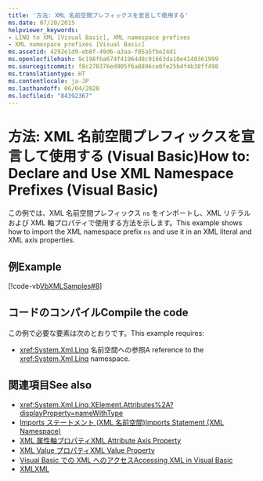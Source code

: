 ```yaml
---
title: '方法: XML 名前空間プレフィックスを宣言して使用する'
ms.date: 07/20/2015
helpviewer_keywords:
- LINQ to XML [Visual Basic], XML namespace prefixes
- XML namespace prefixes [Visual Basic]
ms.assetid: 4292e1d9-eb8f-49d6-a3aa-f05a5fbe24d1
ms.openlocfilehash: 9c198fba674f41964d8c91663da10e4140361999
ms.sourcegitcommit: f8c270376ed905f6a8896ce0fe25b4f4b38ff498
ms.translationtype: HT
ms.contentlocale: ja-JP
ms.lasthandoff: 06/04/2020
ms.locfileid: "84392367"
---
```

# <a name="how-to-declare-and-use-xml-namespace-prefixes-visual-basic"></a><span data-ttu-id="43088-102">方法: XML 名前空間プレフィックスを宣言して使用する (Visual Basic)</span><span class="sxs-lookup"><span data-stu-id="43088-102">How to: Declare and Use XML Namespace Prefixes (Visual Basic)</span></span>
<span data-ttu-id="43088-103">この例では、XML 名前空間プレフィックス `ns` をインポートし、XML リテラルおよび XML 軸プロパティで使用する方法を示します。</span><span class="sxs-lookup"><span data-stu-id="43088-103">This example shows how to import the XML namespace prefix `ns` and use it in an XML literal and XML axis properties.</span></span>  
  
## <a name="example"></a><span data-ttu-id="43088-104">例</span><span class="sxs-lookup"><span data-stu-id="43088-104">Example</span></span>  
 [!code-vb[VbXMLSamples#8](~/samples/snippets/visualbasic/VS_Snippets_VBCSharp/VbXMLSamples/VB/XMLSamples3.vb#8)]  
  
## <a name="compile-the-code"></a><span data-ttu-id="43088-105">コードのコンパイル</span><span class="sxs-lookup"><span data-stu-id="43088-105">Compile the code</span></span>  
 <span data-ttu-id="43088-106">この例で必要な要素は次のとおりです。</span><span class="sxs-lookup"><span data-stu-id="43088-106">This example requires:</span></span>  
  
- <span data-ttu-id="43088-107"><xref:System.Xml.Linq> 名前空間への参照</span><span class="sxs-lookup"><span data-stu-id="43088-107">A reference to the <xref:System.Xml.Linq> namespace.</span></span>  
  
## <a name="see-also"></a><span data-ttu-id="43088-108">関連項目</span><span class="sxs-lookup"><span data-stu-id="43088-108">See also</span></span>

- <xref:System.Xml.Linq.XElement.Attributes%2A?displayProperty=nameWithType>
- [<span data-ttu-id="43088-109">Imports ステートメント (XML 名前空間)</span><span class="sxs-lookup"><span data-stu-id="43088-109">Imports Statement (XML Namespace)</span></span>](../../../language-reference/statements/imports-statement-xml-namespace.md)
- [<span data-ttu-id="43088-110">XML 属性軸プロパティ</span><span class="sxs-lookup"><span data-stu-id="43088-110">XML Attribute Axis Property</span></span>](../../../language-reference/xml-axis/xml-attribute-axis-property.md)
- [<span data-ttu-id="43088-111">XML Value プロパティ</span><span class="sxs-lookup"><span data-stu-id="43088-111">XML Value Property</span></span>](../../../language-reference/xml-axis/xml-value-property.md)
- [<span data-ttu-id="43088-112">Visual Basic での XML へのアクセス</span><span class="sxs-lookup"><span data-stu-id="43088-112">Accessing XML in Visual Basic</span></span>](accessing-xml.md)
- [<span data-ttu-id="43088-113">XML</span><span class="sxs-lookup"><span data-stu-id="43088-113">XML</span></span>](index.md)
